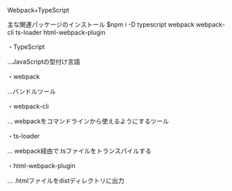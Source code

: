 Webpack+TypeScript

主な関連パッケージのインストール
$npm i -D typescript webpack webpack-cli ts-loader html-webpack-plugin

・TypeScript

...JavaScriptの型付け言語

・webpack

...バンドルツール

・webpack-cli

... webpackをコマンドラインから使えるようにするツール

・ts-loader

... webpack経由で.tsファイルをトランスパイルする

・html-webpack-plugin

... .htmlファイルをdistディレクトリに出力



